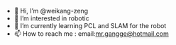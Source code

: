 - 👋 Hi, I’m @weikang-zeng
- 👀 I’m interested in robotic
- 🌱 I’m currently learning PCL and SLAM for the robot
- 📫 How to reach me : email:mr.gangge@hotmail.com

<!---
weikang-zeng/weikang-zeng is a ✨ special ✨ repository because its `README.md` (this file) appears on your GitHub profile.
You can click the Preview link to take a look at your changes.
--->
